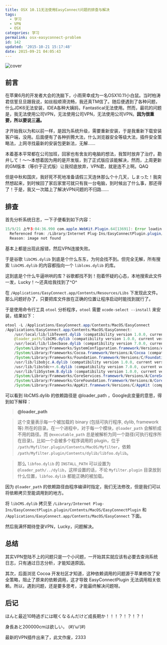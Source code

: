 ```yaml
---
title: OSX 10.11无法使用EasyConnect问题的排查与解决
tags:
  - 学习
  - VPN
  - OSX
categories: 学习
permalink: osx-easyconnect-problem
id: 142
updated: '2015-10-21 15:17:48'
date: 2015-09-21 04:05:43
---
```


![cover](https://cat.yufan.me/cats/2015092101.jpg)

## 前言

在苹果6月的开发者大会的洗脑下，小雨荣幸成为一名OSX10.11小白鼠。当时柏涛君信誓旦旦跟我说，如丝般顺滑流畅，我还真TM信了。随后便遇到了各种问题，什么JDK6无法安装，IDEA各种大姨妈，Fantastical无法使用。然而，最坑的问题是，我无法使用公司VPN，无法使用公司VPN，无法使用公司VPN。**因为很重要，所以要说三遍。**

才开始我以为和以前一样，是因为系统升级，需要重新安装，于是我重新下载安装客户端，没用。后面便有了各种折腾大法，什么浏览器安全等级大法，插件安全策略法，上网寻找最新的安装包更新法，无解……

<!--more-->

本着基本平常都在公司加班，回家也有舍友的电脑的想法，我暂时放弃了治疗。勘弁して！～～本想着因为用的是开发版，到了正式版应该能解决，然而，上周更新的GM版本（等价于正式版）让我彻底放弃，VPN君，就是连不上啊。QAQ

但是中秋和国庆，我好死不死地准备请假三天连休那么个十几天，しまった！我突然想起来，到时候回了家后家里可就只有我一台电脑，到时候出了什么事，那还得了！于是，我又一次踏上了解决VPN问题的不归路……

## 排查

首先分析系统日志，一下子便看到如下内容：

```java
15/9/21 上午3:04:36.990 com.apple.WebKit.Plugin.64[13691]: Error loading /Library/Internet Plug-Ins/EasyConnectPlugin.plugin/Contents/MacOS/EasyConnectPlugin:  dlopen(/Library/Internet Plug-Ins/EasyConnectPlugin.plugin/Contents/MacOS/EasyConnectPlugin, 262): Library not loaded: @loader_path/libCMS.dylib
  Referenced from: /Library/Internet Plug-Ins/EasyConnectPlugin.plugin/Contents/MacOS/EasyConnectPlugin
  Reason: image not found
```

基本上都是出现此报错，然后VPN连接失败。

于是谷歌 `libCMS.dylib` 到底是个什么东东，为何会找不到。但完全无解，所有搜索 `libCMS.dylib` 的内容都指向一个 `liblcms.dylib` 的库。

这到底是个什么牛逼哄哄的库？谷歌都找不到！抱着怀疑的心态，本地搜索此文件一发，Lucky！～还真给我找到了^O^

在 `/Applications/EasyConnect.app/Contents/Resources/Libs` 下发现此文件。那么问题好办了，只要把库文件放在正确的位置让程序启动时能找到就行了。

于是使用命令行工具 `otool` 分析程序，`otool` 需要 `xcode-select --install` 来安装，结果如下：

```java
otool -L /Applications/EasyConnect.app/Contents/MacOS/EasyConnect
/Applications/EasyConnect.app/Contents/MacOS/EasyConnect:
    /usr/local/lib/libTevent.dylib (compatibility version 1.0.0, current version 1.0.0)
    @loader_path/libCMS.dylib (compatibility version 1.0.0, current version 1.0.0)
    /usr/local/lib/libecbase.dylib (compatibility version 7.0.0, current version 7.0.0)
    /System/Library/Frameworks/SystemConfiguration.framework/Versions/A/SystemConfiguration (compatibility version 1.0.0, current version 453.19.0)
    /System/Library/Frameworks/Cocoa.framework/Versions/A/Cocoa (compatibility version 1.0.0, current version 19.0.0)
    /System/Library/Frameworks/Foundation.framework/Versions/C/Foundation (compatibility version 300.0.0, current version 945.16.0)
    /usr/lib/libobjc.A.dylib (compatibility version 1.0.0, current version 228.0.0)
    /usr/lib/libstdc++.6.dylib (compatibility version 7.0.0, current version 56.0.0)
    /usr/lib/libSystem.B.dylib (compatibility version 1.0.0, current version 169.3.0)
    /System/Library/Frameworks/CoreServices.framework/Versions/A/CoreServices (compatibility version 1.0.0, current version 57.0.0)
    /System/Library/Frameworks/CoreFoundation.framework/Versions/A/CoreFoundation (compatibility version 150.0.0, current version 744.18.0)
    /System/Library/Frameworks/AppKit.framework/Versions/C/AppKit (compatibility version 45.0.0, current version 1187.37.0)
```

可以看到 libCMS.dylib 的依赖路径是 @loader_path ，Google此变量的意思，得到如下解释：

>**@loader_path**

>这个变量表示每一个被加载的 binary (包括可执行程序, dylib, framework 等) 所在的目录。在一个进程中，对于每一个模块，`@loader_path` 会解析成不用的路径。而 `@executable_path` 总是被解析为同一个路径(可执行程序所在目录)。比如一个会被多个程序调用的 plugin，位于 `/path/Myfilter.plugin/Contents/MacOS/Myfilter`，依赖 `/path/Myfilter.plugin/Contents/dylib/libfoo.dylib`。

>那么 `libfoo.dylib` 的 `INSTALL_PATH` 可以设置为 `@loader_path/../dylib`，这样设置的话，不论 `Myfilter.plugin` 目录放到什么位置，`libfoo.dylib` 都能正确的被加载。

因为 `@loader_path` 的依赖路径由程序编译时指定，我们无法修改，但是我们可以将依赖拷贝至能调用到的地方。

将 `libCMS.dylib` 拷贝至 `/Library/Internet Plug-Ins/EasyConnectPlugin.plugin/Contents/MacOS/EasyConnectPlugin` 和 `/Applications/EasyConnect.app/Contents/MacOS/EasyConnect` 下面。

然后我满怀期待登录VPN，Lucky，问题解决。

## 总结

其实VPN登陆不上的问题只是一个小问题，一开始其实就应该有必要去查询系统日志，只有通过日志分析，才能知道原因。

其次，后面浏览 Cocoa 开发社区才知道，这种依赖调用的问题源于苹果修改了安全策略，阻止了原来的依赖调用，这才导致 EasyConnectPlugin 无法调用相关依赖。所以，遇到问题，还是要多思考，才能最终解决问题呀。

## 后记

ほんと最近10時過ぎには眠くなるんだけど成長期か！！！？！？！？！

身長あと200000cmは欲しい， (#)‘ω‘(#)

最新的VPN插件出来了，此文作废，2333
